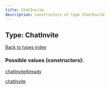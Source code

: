 ```yaml
---
title: ChatInvite
description: constructors of type ChatInvite
---
```

## Type: ChatInvite  
[Back to types index](index.md)



### Possible values (constructors):

[chatInviteAlready](../constructors/chatInviteAlready.md)  

[chatInvite](../constructors/chatInvite.md)  

